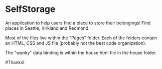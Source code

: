 # SelfStorage

An application to help users find a place to store their belongings! Find places in Seattle, Kirkland and Redmond.

Most of the files live within the "Pages" folder. Each of the folders contain an HTML, CSS and JS file (probably not the best code organization).

The "wanky" data binding is within the house.html file in the house folder.

#Thanks!
